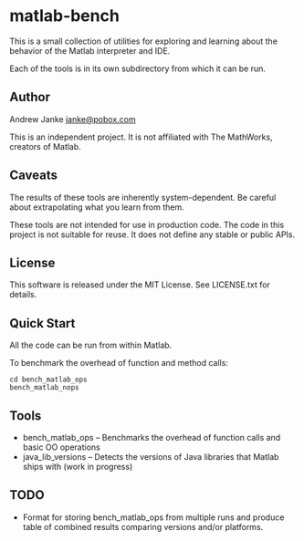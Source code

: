 matlab-bench
============

This is a small collection of utilities for exploring and learning about the behavior of the Matlab interpreter and IDE.

Each of the tools is in its own subdirectory from which it can be run.

## Author

Andrew Janke <janke@pobox.com>

This is an independent project. It is not affiliated with The MathWorks, creators of Matlab.

## Caveats

The results of these tools are inherently system-dependent. Be careful about extrapolating what you learn from them.

These tools are not intended for use in production code. The code in this project is not suitable for reuse. It does not define any stable or public APIs.

## License

This software is released under the MIT License. See LICENSE.txt for details.

## Quick Start

All the code can be run from within Matlab.

To benchmark the overhead of function and method calls:

    cd bench_matlab_ops
    bench_matlab_nops

## Tools

* bench_matlab_ops – Benchmarks the overhead of function calls and basic OO operations
* java_lib_versions – Detects the versions of Java libraries that Matlab ships with (work in progress)

## TODO

* Format for storing bench_matlab_ops from multiple runs and produce table of combined results comparing versions and/or platforms.
